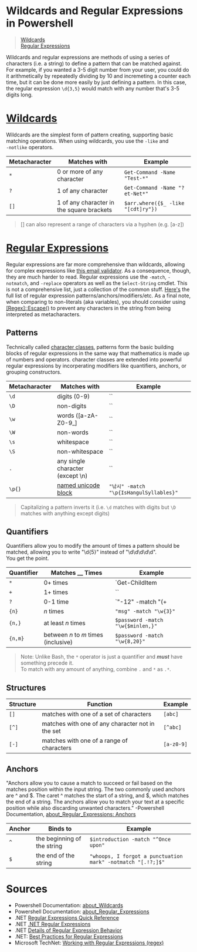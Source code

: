 # Wildcards and Regular Expressions in Powershell
> [Wildcards](https://github.com/EthanC2/Notes-and-Writeups/blob/main/Powershell/Wildcards%20and%20Regular%20Expressions.md#wildcards) <br />
> [Regular Expressions](https://github.com/EthanC2/Notes-and-Writeups/blob/main/Powershell/Wildcards%20and%20Regular%20Expressions.md#regular-expressions) <br />

Wildcards and regular expressions are methods of using a series of characters (i.e. a string) to define a pattern that can be matched against. For example, if you wanted
a 3-5 digit number from your user, you could do it arithmetically by repeatedly dividing by 10 and incremeting a counter each time, but it can be done more easily by just
defining a pattern. In this case, the regular expression `\d{3,5}` would match with any number that's 3-5 digits long.

# [Wildcards](https://docs.microsoft.com/en-us/powershell/module/microsoft.powershell.core/about/about_wildcards?view=powershell-7.2)
Wildcards are the simplest form of pattern creating, supporting basic matching operations. When using wildcards, you use the `-like` and <br /> `-notlike` operators.

| Metacharacter | Matches with | Example |
| ------------- | -------- | ------- |
| `*` | 0 or more of any character | `Get-Command -Name "Test-*"` |
| `?` | 1 of any character | `Get-Command -Name "?et-Net*"` |
| `[]` | 1 of any character in the square brackets | `$arr.where({$_ -like "[cdt]ry"})` |
> [] can also represent a range of characters via a hyphen (e.g. [a-z])

# [Regular Expressions](https://docs.microsoft.com/en-us/powershell/module/microsoft.powershell.core/about/about_regular_expressions?view=powershell-7.2)
Regular expressions are far more comprehensive than wildcards, allowing for complex expressions like [this email validator](https://www.emailregex.com/). As a consequence,
though, they are much harder to read. Regular expressions use the `-match`, `-notmatch`, and `-replace` operators as well as the `Select-String` cmdlet. This is not a comprehensive list, just a collection of the common stuff. [Here's](https://docs.microsoft.com/en-us/dotnet/standard/base-types/regular-expression-language-quick-reference) the full list of regular expression patterns/anchors/modifiers/etc. As a final note, when comparing to non-literals (aka variables), you should consider using [\[Regex\]::Escape()](https://lazywinadmin.com/2014/09/powershell-tip-escape-regex.html) to prevent any characters in the string from being interpreted as metacharacters.

## Patterns
Technically called [character classes](https://docs.microsoft.com/en-us/dotnet/standard/base-types/regular-expression-language-quick-reference#character-classes), patterns
form the basic building blocks of regular expressions in the same way that mathematics is made up of numbers and operators. character classes are extended into powerful
regular expressions by incorperating modifiers like quantifiers, anchors, or grouping constructors.

| Metacharacter | Matches with | Example |
| ------------- | -------- | ------- |
| `\d` | digits (0-9) | `` |
| `\D` | non-digits | `` |
| `\w` | words (\[a-zA-Z0-9\_\] | `` |
| `\W` | non-words | `` |
| `\s` | whitespace | `` |
| `\S` | non-whitespace | `` |
| `.` | any single character (except \\n) | `` |
| `\p{}` | [named unicode block](https://docs.microsoft.com/en-us/dotnet/standard/base-types/character-classes-in-regular-expressions#supported-named-blocks) | `"낚시" -match "\p{IsHangulSyllables}"` |

> Capitalizing a pattern inverts it (i.e. `\d` matches with digits but `\D` matches with anything except digits)

## Quantifiers
Quantifiers allow you to modify the amount of times a pattern should be matched, allowing you to write "\d{5}" instead of "\d\d\d\d\d". <br /> You get the point.

| Quantifier | Matches \_\_ Times | Example | 
| ---------- | ---------------- | ------- |
| `*` | 0+ times | `Get-ChildItem | foreach { if ($_.name -match ".*\.cpp") {Write-Host $_.name;}}` |
| `+` | 1+ times | `` |
| `?` | 0-1 time | `"-12" -match "(\+|-)?\d+"` |
| `{n}` | _n_ times | `"msg" -match "\w{3}"` |
| `{n,}` | at least _n_ times | `$password -match "\w{$minlen,}"` |
| `{n,m}` | between _n_ to _m_ times (inclusive) | `$password -match "\w{8,20}"` |
> Note: Unlike Bash, the `*` operator is just a quantifier and **_must_** have something precede it. <br />
> To match with any amount of anything, combine `.` and `*` as `.*`.

## Structures

| Structure | Function | Example |
| ------------- | -------- | ------- |
| `[]` | matches with one of a set of characters | `[abc]` |
| `[^]` | matches with one of any character not in the set | `[^abc]` |
| `[-]` | matches with one of a range of characters | `[a-z0-9]` |

## Anchors
"Anchors allow you to cause a match to succeed or fail based on the matches position within the input string. The two commonly used anchors are ^ and $. 
The caret ^ matches the start of a string, and $, which matches the end of a string. The anchors allow you to match your text at a specific position 
while also discarding unwanted characters." -Powershell Documentation, [about\_Regular\_Expressions: Anchors](https://docs.microsoft.com/en-us/powershell/module/microsoft.powershell.core/about/about_regular_expressions?view=powershell-7.2#anchors)

| Anchor | Binds to | Example |
| ----- | -------- | ------- |
| `^` | the beginning of the string | `$introduction -match "^Once upon"` |
| `$` | the end of the string | `"whoops, I forgot a punctuation mark" -notmatch "[.!?;]$"` |

# Sources
- Powershell Documentation: [about\_Wildcards](https://docs.microsoft.com/en-us/powershell/module/microsoft.powershell.core/about/about_wildcards?view=powershell-7.2) 
- Powershell Documentation: [about\_Regular\_Expressions](https://docs.microsoft.com/en-us/powershell/module/microsoft.powershell.core/about/about_regular_expressions?view=powershell-7.2) 
- .NET [Regular Expressions Quick Reference](https://docs.microsoft.com/en-us/dotnet/standard/base-types/regular-expression-language-quick-reference) <br />
- .NET [.NET Regular Expressions](https://docs.microsoft.com/en-us/dotnet/standard/base-types/regular-expressions) <br />
- .NET [Details of Regular Expression Behavior](https://docs.microsoft.com/en-us/dotnet/standard/base-types/details-of-regular-expression-behavior)
- .NET: [Best Practices for Regular Expressions](https://docs.microsoft.com/en-us/dotnet/standard/base-types/best-practices) <br />
- Microsoft TechNet: [Working with Regular Expressions (regex)](https://social.technet.microsoft.com/wiki/contents/articles/4310.powershell-working-with-regular-expressions-regex.aspx) <br /> 
